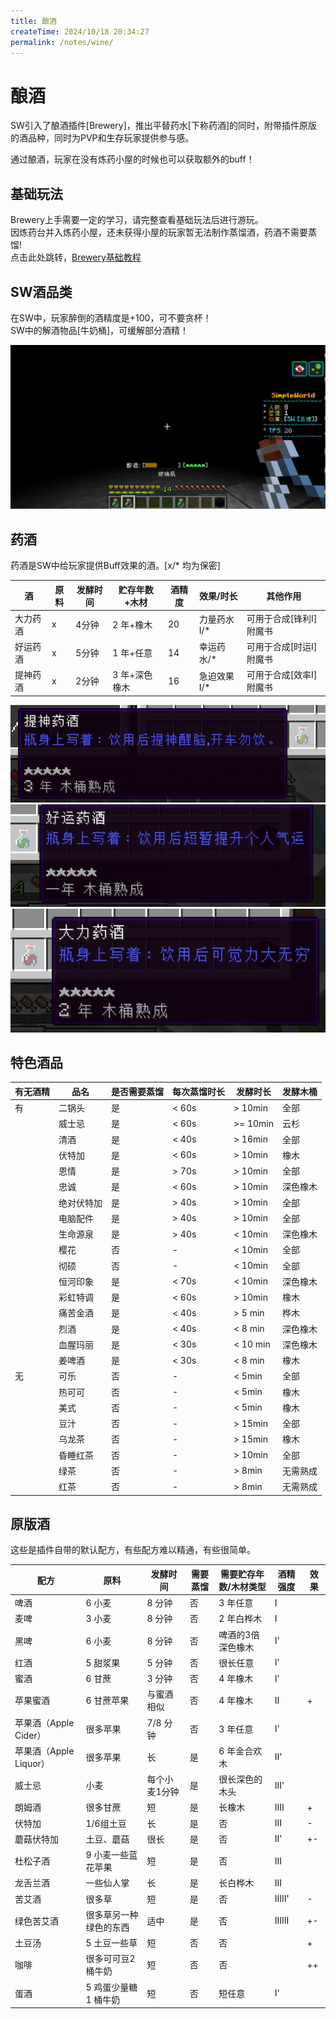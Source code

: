 ```yaml
---
title: 酿酒
createTime: 2024/10/18 20:34:27
permalink: /notes/wine/
---
```


# 酿酒

SW引入了酿酒插件[Brewery]，推出平替药水[下称药酒]的同时，附带插件原版的酒品种，同时为PVP和生存玩家提供参与感。<br>

通过酿酒，玩家在没有炼药小屋的时候也可以获取额外的buff！

## 基础玩法
Brewery上手需要一定的学习，请完整查看基础玩法后进行游玩。<br>
因炼药台并入炼药小屋，还未获得小屋的玩家暂无法制作蒸馏酒，药酒不需要蒸馏!<br>
点击此处跳转，[Brewery基础教程](https://github-wiki-see.page/m/Ltfjx/Brewery/wiki/%E5%9F%BA%E6%9C%AC%E7%8E%A9%E6%B3%95)

## SW酒品类

在SW中，玩家醉倒的酒精度是+100，可不要贪杯！<br>
SW中的解酒物品[牛奶桶]，可缓解部分酒精！<br>

<img src="/images/drunk.png" alt="drunk">

## 药酒

药酒是SW中给玩家提供Buff效果的酒。[x/* 均为保密]

| 酒    | 原料 | 发酵时间 | 贮存年数+木材 | 酒精度 | 效果/时长   | 其他作用          |
|------|----|------|---------|-----|---------|---------------|
| 大力药酒 | x  | 4分钟  | 2 年+橡木  | 20  | 力量药水I/* | 可用于合成[锋利I]附魔书 |
| 好运药酒 | x  | 5分钟  | 1 年+任意  | 14  | 幸运药水/*  | 可用于合成[时运I]附魔书 |
| 提神药酒 | x  | 2分钟  | 3 年+深色橡木 | 16  | 急迫效果I/* | 可用于合成[效率I]附魔书 |

<img src="/images/effect_wine.png" alt="effect_wine">
<img src="/images/luck_wine.png" alt="luck_wine">
<img src="/images/power_wine.png" alt="power_wine">

## 特色酒品
| 有无酒精 | 品名    | 是否需要蒸馏 | 每次蒸馏时长 | 发酵时长     | 发酵木桶 |
|------|-------|--------|--------|----------|------|
| 有    | 二锅头   | 是      | < 60s  | > 10min  | 全部   |
|      | 威士忌   | 是      | < 60s  | >= 10min | 云杉   |
|| 清酒    | 是      | < 40s  | > 16min  | 全部   |
|| 伏特加   | 是      | < 60s  | > 10min  | 橡木   |
|| 恩情    | 是      | > 70s  | > 10min  | 全部   |
|| 忠诚    | 是      | < 60s  | > 10min  | 深色橡木 |
|| 绝对伏特加 | 是      | > 40s  | > 10min  | 全部   |
|| 电脑配件  | 是      | > 40s  | > 10min  | 全部   |
|| 生命源泉  | 是      | > 40s  | < 10min  | 深色橡木 |
|| 樱花    | 否      | -      | < 10min  | 全部   |
|| 彻硕    | 否      | -      | < 10min  | 全部   |
|| 恒河印象  | 是      | < 70s  | < 10min  | 深色橡木 |
|| 彩虹特调  |是      | < 60s  | > 10min  | 橡木   |
|| 痛苦金酒  |是      | < 40s  | > 5 min  | 桦木   |
|| 烈酒    |是      | < 40s  | < 8 min  | 深色橡木 |
|| 血腥玛丽  |是      | < 30s  | < 10 min | 深色橡木 |
|| 姜啤酒   |是      | < 30s  | < 8 min  | 橡木   |
| 无    | 可乐    |否      | -      | < 5min   | 全部   |
|| 热可可   |否      | -      | < 5min   | 橡木   |
|| 美式    |否      | -      | < 5min   | 橡木   |
|| 豆汁    |否      | -      | > 15min  | 全部   |
|| 乌龙茶   |否      | -      | > 15min  | 橡木   |
|| 昏睡红茶  |否      | -      | > 10min  | 全部   |
|| 绿茶    |否      | -      | > 8min   | 无需熟成 |
|| 红茶    |否      | -      | > 8min   | 无需熟成 |
## 原版酒

这些是插件自带的默认配方，有些配方难以精通，有些很简单。

| 配方                | 原料           | 发酵时间    | 需要蒸馏 | 需要贮存年数/木材类型 | 酒精强度   | 效果 |
|-------------------|--------------|---------|------|-------------|--------|----|
| 啤酒                | 6 小麦         | 8 分钟    | 否    | 3 年任意       | I      |    |
| 麦啤                | 3 小麦         | 8 分钟    | 否    | 2 年白桦木      | I      |    |
| 黑啤                | 6 小麦         | 8 分钟    | 否    | 啤酒的3倍深色橡木   | I'     |    |
| 红酒                | 5 甜浆果        | 5 分钟    | 否    | 很长任意        | I'     |    |
| 蜜酒                | 6 甘蔗         | 3 分钟    | 否    | 4 年橡木       | I'     |    |
| 苹果蜜酒              | 6 甘蔗苹果       | 与蜜酒相似   | 否    | 4 年橡木       | II     | +  |
| 苹果酒（Apple Cider）  | 很多苹果         | 7/8 分钟  | 否    | 3 年任意       | I'     |    |
| 苹果酒（Apple Liquor） | 很多苹果         | 长       | 是    | 6 年金合欢木     | II'    |    |
| 威士忌               | 小麦           | 每个小麦1分钟 | 是    | 很长深色的木头     | III'   |    |
| 朗姆酒               | 很多甘蔗         | 短       | 是    | 长橡木         | IIII   | +  |
| 伏特加               | 1/6组土豆       | 长       | 是    | 否           | III    | -  |
| 蘑菇伏特加             | 土豆、蘑菇        | 很长      | 是    | 否           | II'    | +- |
| 杜松子酒              | 9 小麦一些蓝花苹果   | 短       | 是    | 否           | III    |    |
| 龙舌兰酒              | 一些仙人掌        | 长       | 是    | 长白桦木        | III    |    |
| 苦艾酒               | 很多草          | 短       | 是    | 否           | IIIII' | -  |
| 绿色苦艾酒             | 很多草另一种绿色的东西  | 适中      | 是    | 否           | IIIIII | +- |
| 土豆汤               | 5 土豆一些草      | 短       | 否    | 否           |        | +  |
| 咖啡                | 很多可可豆2 桶牛奶   | 短       | 否    | 否           |        | ++ |
| 蛋酒                | 5 鸡蛋少量糖1 桶牛奶 | 短       | 否    | 短任意         | I'     |    |




